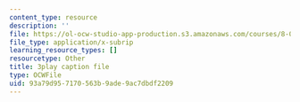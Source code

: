 ```yaml
---
content_type: resource
description: ''
file: https://ol-ocw-studio-app-production.s3.amazonaws.com/courses/8-01sc-classical-mechanics-fall-2016/93a79d957170563b9ade9ac7dbdf2209_prCwfSiWuq0.vtt
file_type: application/x-subrip
learning_resource_types: []
resourcetype: Other
title: 3play caption file
type: OCWFile
uid: 93a79d95-7170-563b-9ade-9ac7dbdf2209
---
```

